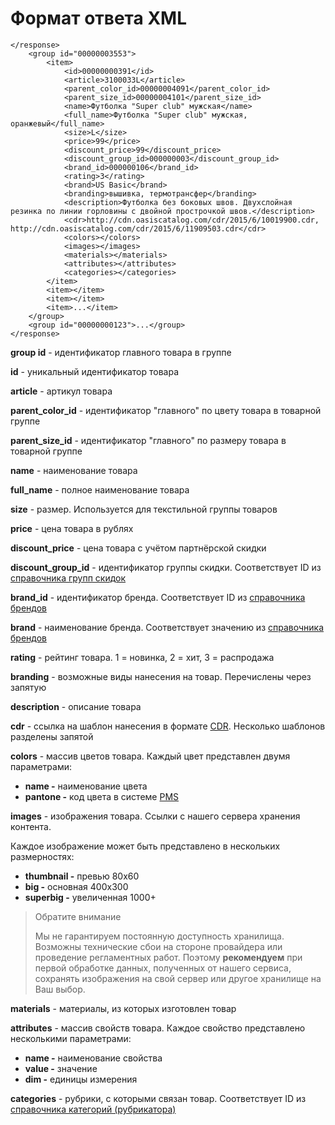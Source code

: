 # Формат ответа XML

```text
</response>
    <group id="00000003553">
        <item>
            <id>00000000391</id>
            <article>3100033L</article>
            <parent_color_id>00000004091</parent_color_id>
            <parent_size_id>00000004101</parent_size_id>
            <name>Футболка "Super club" мужская</name>
            <full_name>Футболка "Super club" мужская, оранжевый</full_name>
            <size>L</size>
            <price>99</price>
            <discount_price>99</discount_price>
            <discount_group_id>000000003</discount_group_id>
            <brand_id>000000106</brand_id>
            <rating>3</rating>
            <brand>US Basic</brand>
            <branding>вышивка, термотрансфер</branding>
            <description>Футболка без боковых швов. Двухслойная резинка по линии горловины с двойной прострочкой швов.</description>
            <cdr>http://cdn.oasiscatalog.com/cdr/2015/6/10019900.cdr, http://cdn.oasiscatalog.com/cdr/2015/6/11909503.cdr</cdr>
            <colors></colors>
            <images></images>
            <materials></materials>
            <attributes></attributes>
            <categories></categories>
        </item>
        <item></item>
        <item></item>
        <item>...</item>
    </group>
    <group id="00000000123">...</group>
</response>
```

**group id** - идентификатор главного товара в группе

**id** - уникальный идентификатор товара

**article** - артикул товара

**parent\_color\_id** - идентификатор "главного" по цвету товара в товарной группе

**parent\_size\_id** - идентификатор "главного" по размеру товара в товарной группе

**name** - наименование товара

**full\_name** - полное наименование товара

**size** - размер. Используется для текстильной группы товаров

**price** - цена товара в рублях

**discount\_price** - цена товара с учётом партнёрской скидки

**discount\_group\_id** - идентификатор группы скидки. Соответствует ID из [справочника групп скидок](https://oasiscatalog.gitbooks.io/api-oasis/content/vigruzhaemaya-informatsiya/spravochniki-grupp-skidok.html)

**brand\_id** - идентификатор бренда. Соответствует ID из [справочника брендов](https://oasiscatalog.gitbooks.io/api-oasis/content/vigruzhaemaya-informatsiya/brendov.html)

**brand** - наименование бренда. Соответствует значению из [справочника брендов](https://oasiscatalog.gitbooks.io/api-oasis/content/vigruzhaemaya-informatsiya/brendov.html)

**rating** - рейтинг товара. 1 = новинка, 2 = хит, 3 = распродажа

**branding** - возможные виды нанесения на товар. Перечислены через запятую

**description** - описание товара

**cdr** - ссылка на шаблон нанесения в формате [CDR](https://ru.wikipedia.org/wiki/CDR_%28формат_файла%29). Несколько шаблонов разделены запятой

**colors** - массив цветов товара. Каждый цвет представлен двумя параметрами:

* **name -** наименование цвета
* **pantone -** код цвета в системе [PMS](https://ru.wikipedia.org/wiki/Pantone)

**images** - изображения товара. Ссылки с нашего сервера хранения контента.

Каждое изображение может быть представлено в нескольких размерностях:

* **thumbnail -** превью 80x60
* **big -** основная 400x300
* **superbig -** увеличенная 1000+

> Обратите внимание
>
> Мы не гарантируем постоянную доступность хранилища. Возможны технические сбои на стороне провайдера или проведение регламентных работ. Поэтому **рекомендуем** при первой обработке данных, полученных от нашего сервиса, сохранять изображения на свой сервер или другое хранилище на Ваш выбор.

**materials** - материалы, из которых изготовлен товар

**attributes** - массив свойств товара. Каждое свойство представлено несколькими параметрами:

* **name -**  наименование свойства
* **value -** значение
* **dim -** единицы измерения

**categories** - рубрики, с которыми связан товар. Соответствует ID из [справочника категорий \(рубрикатора\)](https://oasiscatalog.gitbooks.io/api-oasis/content/vigruzhaemaya-informatsiya/spravochniki/rubrik.html)

